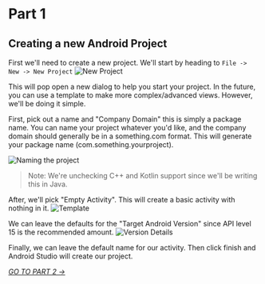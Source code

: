 # Part 1
## Creating a new Android Project

First we'll need to create a new project. We'll start by heading to `File -> New -> New Project`
![New Project](https://i.imgur.com/phqFnvE.jpg)

This will pop open a new dialog to help you start your project. In the future, you can use a template to make more complex/advanced views. However, we'll be doing it simple.

First, pick out a name and "Company Domain" this is simply a package name. You can name your project whatever you'd like, and the company domain should generally be in a something.com format. This will generate your package name (com.something.yourproject).

![Naming the project](https://i.imgur.com/UO18M77.jpg)
> Note: We're unchecking C++ and Kotlin support since we'll be writing this in Java.

After, we'll pick "Empty Activity". This will create a basic activity with nothing in it.
![Template](https://i.imgur.com/ySmEBV6.jpg)

We can leave the defaults for the "Target Android Version" since API level 15 is the recommended amount.
![Version Details](https://i.imgur.com/tF7VUKS.jpg)

Finally, we can leave the default name for our activity. Then click finish and Android Studio will create our project.

[*GO TO PART 2 ->*](part2.html)
